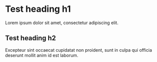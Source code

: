 # Test heading h1

Lorem ipsum dolor sit amet, consectetur adipiscing elit.

## Test heading h2

Excepteur sint occaecat cupidatat non proident, sunt in culpa qui officia deserunt mollit anim id est laborum.
